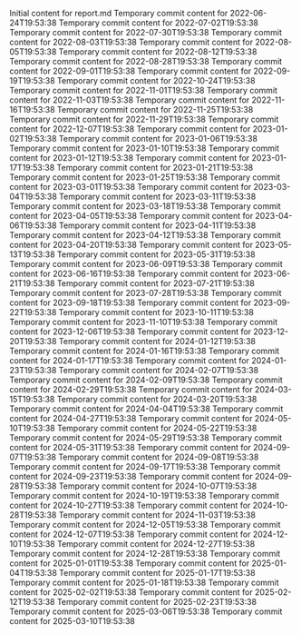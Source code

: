 Initial content for report.md
Temporary commit content for 2022-06-24T19:53:38
Temporary commit content for 2022-07-02T19:53:38
Temporary commit content for 2022-07-30T19:53:38
Temporary commit content for 2022-08-03T19:53:38
Temporary commit content for 2022-08-05T19:53:38
Temporary commit content for 2022-08-12T19:53:38
Temporary commit content for 2022-08-28T19:53:38
Temporary commit content for 2022-09-01T19:53:38
Temporary commit content for 2022-09-19T19:53:38
Temporary commit content for 2022-10-24T19:53:38
Temporary commit content for 2022-11-01T19:53:38
Temporary commit content for 2022-11-03T19:53:38
Temporary commit content for 2022-11-16T19:53:38
Temporary commit content for 2022-11-25T19:53:38
Temporary commit content for 2022-11-29T19:53:38
Temporary commit content for 2022-12-07T19:53:38
Temporary commit content for 2023-01-02T19:53:38
Temporary commit content for 2023-01-06T19:53:38
Temporary commit content for 2023-01-10T19:53:38
Temporary commit content for 2023-01-12T19:53:38
Temporary commit content for 2023-01-17T19:53:38
Temporary commit content for 2023-01-21T19:53:38
Temporary commit content for 2023-01-25T19:53:38
Temporary commit content for 2023-03-01T19:53:38
Temporary commit content for 2023-03-04T19:53:38
Temporary commit content for 2023-03-11T19:53:38
Temporary commit content for 2023-03-18T19:53:38
Temporary commit content for 2023-04-05T19:53:38
Temporary commit content for 2023-04-06T19:53:38
Temporary commit content for 2023-04-11T19:53:38
Temporary commit content for 2023-04-12T19:53:38
Temporary commit content for 2023-04-20T19:53:38
Temporary commit content for 2023-05-13T19:53:38
Temporary commit content for 2023-05-31T19:53:38
Temporary commit content for 2023-06-09T19:53:38
Temporary commit content for 2023-06-16T19:53:38
Temporary commit content for 2023-06-21T19:53:38
Temporary commit content for 2023-07-21T19:53:38
Temporary commit content for 2023-07-28T19:53:38
Temporary commit content for 2023-09-18T19:53:38
Temporary commit content for 2023-09-22T19:53:38
Temporary commit content for 2023-10-11T19:53:38
Temporary commit content for 2023-11-10T19:53:38
Temporary commit content for 2023-12-06T19:53:38
Temporary commit content for 2023-12-20T19:53:38
Temporary commit content for 2024-01-12T19:53:38
Temporary commit content for 2024-01-16T19:53:38
Temporary commit content for 2024-01-17T19:53:38
Temporary commit content for 2024-01-23T19:53:38
Temporary commit content for 2024-02-07T19:53:38
Temporary commit content for 2024-02-09T19:53:38
Temporary commit content for 2024-02-29T19:53:38
Temporary commit content for 2024-03-15T19:53:38
Temporary commit content for 2024-03-20T19:53:38
Temporary commit content for 2024-04-04T19:53:38
Temporary commit content for 2024-04-27T19:53:38
Temporary commit content for 2024-05-10T19:53:38
Temporary commit content for 2024-05-22T19:53:38
Temporary commit content for 2024-05-29T19:53:38
Temporary commit content for 2024-05-31T19:53:38
Temporary commit content for 2024-09-07T19:53:38
Temporary commit content for 2024-09-08T19:53:38
Temporary commit content for 2024-09-17T19:53:38
Temporary commit content for 2024-09-23T19:53:38
Temporary commit content for 2024-09-28T19:53:38
Temporary commit content for 2024-10-07T19:53:38
Temporary commit content for 2024-10-19T19:53:38
Temporary commit content for 2024-10-27T19:53:38
Temporary commit content for 2024-10-28T19:53:38
Temporary commit content for 2024-11-03T19:53:38
Temporary commit content for 2024-12-05T19:53:38
Temporary commit content for 2024-12-07T19:53:38
Temporary commit content for 2024-12-10T19:53:38
Temporary commit content for 2024-12-27T19:53:38
Temporary commit content for 2024-12-28T19:53:38
Temporary commit content for 2025-01-01T19:53:38
Temporary commit content for 2025-01-04T19:53:38
Temporary commit content for 2025-01-17T19:53:38
Temporary commit content for 2025-01-18T19:53:38
Temporary commit content for 2025-02-02T19:53:38
Temporary commit content for 2025-02-12T19:53:38
Temporary commit content for 2025-02-23T19:53:38
Temporary commit content for 2025-03-06T19:53:38
Temporary commit content for 2025-03-10T19:53:38
